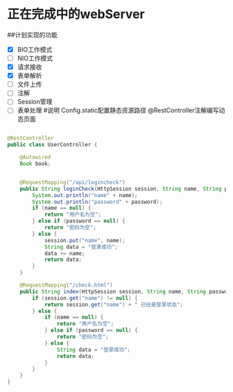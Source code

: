 # 正在完成中的webServer

##计划实现的功能
- [x] BIO工作模式
- [ ] NIO工作模式
- [x] 请求接收
- [x] 表单解析
- [ ] 文件上传
- [ ] 注解
- [ ] Session管理
- [ ] 表单处理
#说明
Config.static配置静态资源路径
@RestController注解编写动态页面
```java

@RestController
public class UserController {

    @Autowired
    Book book;


    @RequestMapping("/api/logincheck")
    public String loginCheck(HttpSession session, String name, String password) {
        System.out.println("name" + name);
        System.out.println("password" + password);
        if (name == null) {
            return "用户名为空";
        } else if (password == null) {
            return "密码为空";
        } else {
            session.put("name", name);
            String data = "登录成功";
            data += name;
            return data;
        }
    }

    @RequestMapping("/check.html")
    public String index(HttpSession session, String name, String password) {
        if (session.get("name") != null) {
            return session.get("name") + " 已经是登录状态";
        } else {
            if (name == null) {
                return "用户名为空";
            } else if (password == null) {
                return "密码为空";
            } else {
                String data = "登录成功";
                return data;
            }
        }
    }
}

```